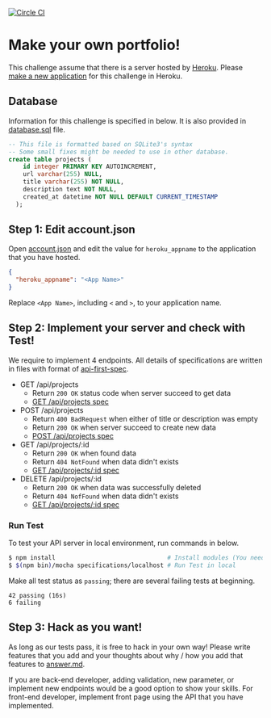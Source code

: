 [![Circle CI](https://circleci.com/gh/wataori/codecheck-854.svg?style=svg)](https://circleci.com/gh/wataori/codecheck-854)

# Make your own portfolio!
This challenge assume that there is a server hosted by [Heroku](https://heroku.com).
Please [make a new application](https://dashboard.heroku.com/new) for this challenge in Heroku.

## Database
Information for this challenge is specified in below.
It is also provided in [database.sql](./specifications/database.sql) file.

```sql
-- This file is formatted based on SQLite3's syntax
-- Some small fixes might be needed to use in other database.
create table projects (
    id integer PRIMARY KEY AUTOINCREMENT,
    url varchar(255) NULL,
    title varchar(255) NOT NULL,
    description text NOT NULL,
    created_at datetime NOT NULL DEFAULT CURRENT_TIMESTAMP
  );
```

## Step 1: Edit account.json
Open [account.json](./account.json) and edit the value for `heroku_appname` to the application that you have hosted.

```json
{
  "heroku_appname": "<App Name>"
}
```
Replace `<App Name>`, including `<` and `>`, to your application name.

## Step 2: Implement your server and check with Test!
We require to implement 4 endpoints. All details of specifications are written in files with format of [api-first-spec](https://github.com/shunjikonishi/api-first-spec).

- GET /api/projects
  - Return `200 OK` status code when server succeed to get data
  - [GET /api/projects spec](./specifications/localhost/GET-api-projects.spec.js)
- POST /api/projects
  - Return `400 BadRequest` when either of title or description was empty
  - Return `200 OK` when server succeed to create new data
  - [POST /api/projects spec](./specifications/localhost/POST-api-projects.spec.js)
- GET /api/projects/:id
  - Return `200 OK` when found data
  - Return `404 NotFound` when data didn't exists
  - [GET /api/projects/:id spec](./specifications/localhost/GET-api-projects_id.spec.js)
- DELETE /api/projects/:id
  - Return `200 OK` when data was successfully deleted
  - Return `404 NofFound` when data didn't exists
  - [GET /api/projects/:id spec](./specifications/localhost/DELETE-api-projects_id.spec.js)

### Run Test
To test your API server in local environment, run commands in below.

```bash
$ npm install                               # Install modules (You need run this at first time)
$ $(npm bin)/mocha specifications/localhost # Run Test in local
```

Make all test status as `passing`; there are several failing tests at beginning.

```
42 passing (16s)
6 failing
```

## Step 3: Hack as you want!
As long as our tests pass, it is free to hack in your own way! Please write features that you add and your thoughts about why / how you add that features to [answer.md](./answer.md).

If you are back-end developer, adding validation, new parameter, or implement new endpoints would be a good option to show your skills.
For front-end developer, implement front page using the API that you have implemented.
